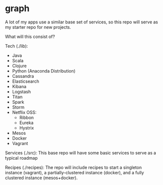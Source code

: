 # graph
A lot of my apps use a similar base set of services, so this repo will serve as my starter repo for new projects.

What will this consist of?

Tech (./lib): 
  * Java
  * Scala
  * Clojure
  * Python (Anaconda Distribution)
  * Cassandra
  * Elasticsearch
  * Kibana
  * Logstash
  * Titan
  * Spark
  * Storm
  * Netflix OSS:
    * Ribbon
    * Eureka
    * Hystrix
  * Mesos
  * Docker
  * Vagrant

Services (./src): This base repo will have some basic services to serve as a typical roadmap

Recipes (./recipes): The repo will include recipes to start a singleton instance (vagrant), a partially-clustered instance (docker), and a fully clustered instance (mesos+docker).
